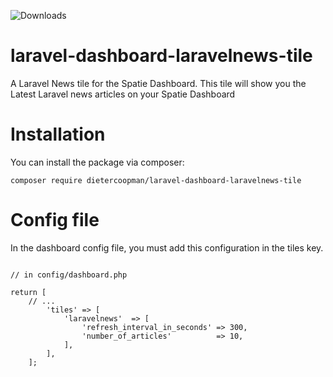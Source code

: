 ![Downloads](https://img.shields.io/packagist/dt/dietercoopman/laravel-dashboard-laravelnews-tile.svg?style=flat-square)

# laravel-dashboard-laravelnews-tile

A Laravel News tile for the Spatie Dashboard. This tile will show you the Latest Laravel news articles on your Spatie Dashboard

# Installation

You can install the package via composer:

```shell
composer require dietercoopman/laravel-dashboard-laravelnews-tile
```

# Config file

In the dashboard config file, you must add this configuration in the tiles key.

```phpregexp

// in config/dashboard.php

return [
    // ...
        'tiles' => [
            'laravelnews'  => [
                'refresh_interval_in_seconds' => 300,
                'number_of_articles'          => 10,
            ],
        ],
    ];
```

